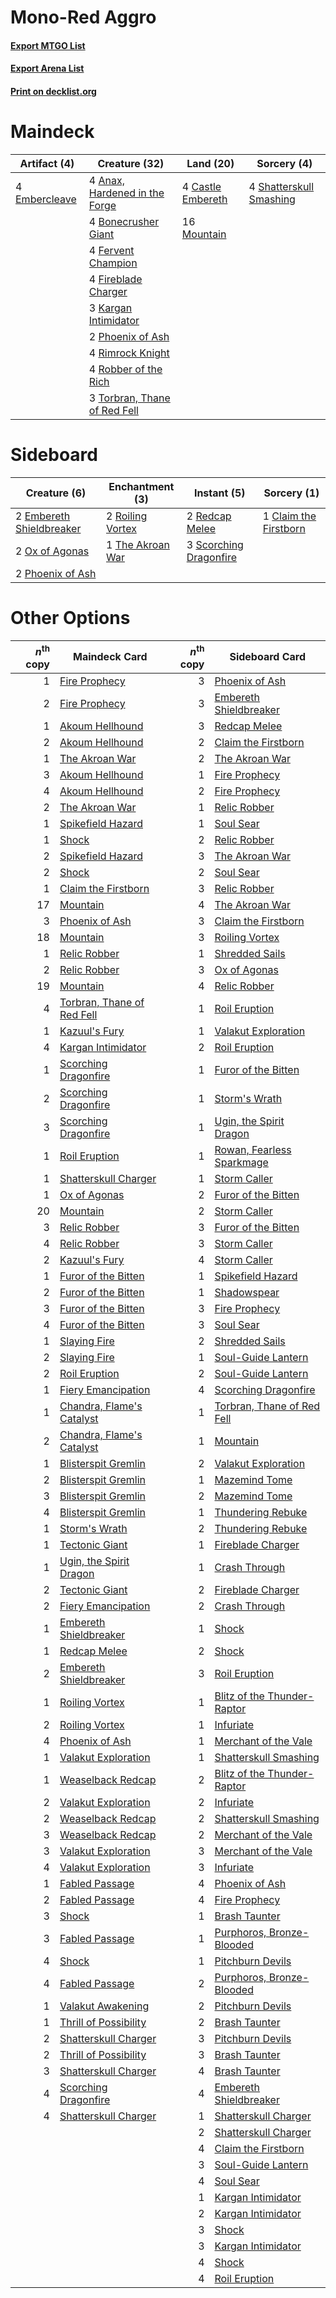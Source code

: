 # Mono-Red Aggro

#### [Export MTGO List](../collection/Mono-Red%20Aggro/Mono-Red%20Aggro.txt)
#### [Export Arena List](../collection/Mono-Red%20Aggro/Mono-Red%20Aggro_arena.txt)
#### [Print on decklist.org](http://decklist.org/?deckmain=4%09Anax,%20Hardened%20in%20the%20Forge%0A4%09Bonecrusher%20Giant%0A4%09Castle%20Embereth%0A4%09Embercleave%0A4%09Fervent%20Champion%0A4%09Fireblade%20Charger%0A3%09Kargan%20Intimidator%0A16%09Mountain%0A2%09Phoenix%20of%20Ash%0A4%09Rimrock%20Knight%0A4%09Robber%20of%20the%20Rich%0A4%09Shatterskull%20Smashing%0A3%09Torbran,%20Thane%20of%20Red%20Fell&deckside=1%09Claim%20the%20Firstborn%0A2%09Embereth%20Shieldbreaker%0A2%09Ox%20of%20Agonas%0A2%09Phoenix%20of%20Ash%0A2%09Redcap%20Melee%0A2%09Roiling%20Vortex%0A3%09Scorching%20Dragonfire%0A1%09The%20Akroan%20War)
# Maindeck

|                                      Artifact (4)                                      |                                             Creature (32)                                              |                                         Land (20)                                          |                                           Sorcery (4)                                            |
|----------------------------------------------------------------------------------------|--------------------------------------------------------------------------------------------------------|--------------------------------------------------------------------------------------------|--------------------------------------------------------------------------------------------------|
|4 [Embercleave](http://gatherer.wizards.com/Pages/Card/Details.aspx?multiverseid=473082)|4 [Anax, Hardened in the Forge](http://gatherer.wizards.com/Pages/Card/Details.aspx?multiverseid=476376)|4 [Castle Embereth](http://gatherer.wizards.com/Pages/Card/Details.aspx?multiverseid=473201)|4 [Shatterskull Smashing](http://gatherer.wizards.com/Pages/Card/Details.aspx?multiverseid=491802)|
|                                                                                        |4 [Bonecrusher Giant](http://gatherer.wizards.com/Pages/Card/Details.aspx?multiverseid=473077)          |16 [Mountain](http://gatherer.wizards.com/Pages/Card/Details.aspx?multiverseid=439859)      |                                                                                                  |
|                                                                                        |4 [Fervent Champion](http://gatherer.wizards.com/Pages/Card/Details.aspx?multiverseid=473086)           |                                                                                            |                                                                                                  |
|                                                                                        |4 [Fireblade Charger](http://gatherer.wizards.com/Pages/Card/Details.aspx?multiverseid=491779)          |                                                                                            |                                                                                                  |
|                                                                                        |3 [Kargan Intimidator](http://gatherer.wizards.com/Pages/Card/Details.aspx?multiverseid=491785)         |                                                                                            |                                                                                                  |
|                                                                                        |2 [Phoenix of Ash](http://gatherer.wizards.com/Pages/Card/Details.aspx?multiverseid=476399)             |                                                                                            |                                                                                                  |
|                                                                                        |4 [Rimrock Knight](http://gatherer.wizards.com/Pages/Card/Details.aspx?multiverseid=473099)             |                                                                                            |                                                                                                  |
|                                                                                        |4 [Robber of the Rich](http://gatherer.wizards.com/Pages/Card/Details.aspx?multiverseid=473100)         |                                                                                            |                                                                                                  |
|                                                                                        |3 [Torbran, Thane of Red Fell](http://gatherer.wizards.com/Pages/Card/Details.aspx?multiverseid=473109) |                                                                                            |                                                                                                  |


# Sideboard

|                                           Creature (6)                                            |                                      Enchantment (3)                                      |                                           Instant (5)                                           |                                          Sorcery (1)                                           |
|---------------------------------------------------------------------------------------------------|-------------------------------------------------------------------------------------------|-------------------------------------------------------------------------------------------------|------------------------------------------------------------------------------------------------|
|2 [Embereth Shieldbreaker](http://gatherer.wizards.com/Pages/Card/Details.aspx?multiverseid=473084)|2 [Roiling Vortex](http://gatherer.wizards.com/Pages/Card/Details.aspx?multiverseid=491797)|2 [Redcap Melee](http://gatherer.wizards.com/Pages/Card/Details.aspx?multiverseid=473097)        |1 [Claim the Firstborn](http://gatherer.wizards.com/Pages/Card/Details.aspx?multiverseid=473080)|
|2 [Ox of Agonas](http://gatherer.wizards.com/Pages/Card/Details.aspx?multiverseid=476398)          |1 [The Akroan War](http://gatherer.wizards.com/Pages/Card/Details.aspx?multiverseid=476375)|3 [Scorching Dragonfire](http://gatherer.wizards.com/Pages/Card/Details.aspx?multiverseid=473101)|                                                                                                |
|2 [Phoenix of Ash](http://gatherer.wizards.com/Pages/Card/Details.aspx?multiverseid=476399)        |                                                                                           |                                                                                                 |                                                                                                |


# Other Options

|*n*<sup>th</sup> copy|                                            Maindeck Card                                            |*n*<sup>th</sup> copy|                                            Sideboard Card                                            |
|--------------------:|-----------------------------------------------------------------------------------------------------|--------------------:|------------------------------------------------------------------------------------------------------|
|                    1|[Fire Prophecy](http://gatherer.wizards.com/Pages/Card/Details.aspx?multiverseid=479636)             |                    3|[Phoenix of Ash](http://gatherer.wizards.com/Pages/Card/Details.aspx?multiverseid=476399)             |
|                    2|[Fire Prophecy](http://gatherer.wizards.com/Pages/Card/Details.aspx?multiverseid=479636)             |                    3|[Embereth Shieldbreaker](http://gatherer.wizards.com/Pages/Card/Details.aspx?multiverseid=473084)     |
|                    1|[Akoum Hellhound](http://gatherer.wizards.com/Pages/Card/Details.aspx?multiverseid=491772)           |                    3|[Redcap Melee](http://gatherer.wizards.com/Pages/Card/Details.aspx?multiverseid=473097)               |
|                    2|[Akoum Hellhound](http://gatherer.wizards.com/Pages/Card/Details.aspx?multiverseid=491772)           |                    2|[Claim the Firstborn](http://gatherer.wizards.com/Pages/Card/Details.aspx?multiverseid=473080)        |
|                    1|[The Akroan War](http://gatherer.wizards.com/Pages/Card/Details.aspx?multiverseid=476375)            |                    2|[The Akroan War](http://gatherer.wizards.com/Pages/Card/Details.aspx?multiverseid=476375)             |
|                    3|[Akoum Hellhound](http://gatherer.wizards.com/Pages/Card/Details.aspx?multiverseid=491772)           |                    1|[Fire Prophecy](http://gatherer.wizards.com/Pages/Card/Details.aspx?multiverseid=479636)              |
|                    4|[Akoum Hellhound](http://gatherer.wizards.com/Pages/Card/Details.aspx?multiverseid=491772)           |                    2|[Fire Prophecy](http://gatherer.wizards.com/Pages/Card/Details.aspx?multiverseid=479636)              |
|                    2|[The Akroan War](http://gatherer.wizards.com/Pages/Card/Details.aspx?multiverseid=476375)            |                    1|[Relic Robber](http://gatherer.wizards.com/Pages/Card/Details.aspx?multiverseid=491794)               |
|                    1|[Spikefield Hazard](http://gatherer.wizards.com/Pages/Card/Details.aspx?multiverseid=491809)         |                    1|[Soul Sear](http://gatherer.wizards.com/Pages/Card/Details.aspx?multiverseid=485483)                  |
|                    1|[Shock](http://gatherer.wizards.com/Pages/Card/Details.aspx?multiverseid=129732)                     |                    2|[Relic Robber](http://gatherer.wizards.com/Pages/Card/Details.aspx?multiverseid=491794)               |
|                    2|[Spikefield Hazard](http://gatherer.wizards.com/Pages/Card/Details.aspx?multiverseid=491809)         |                    3|[The Akroan War](http://gatherer.wizards.com/Pages/Card/Details.aspx?multiverseid=476375)             |
|                    2|[Shock](http://gatherer.wizards.com/Pages/Card/Details.aspx?multiverseid=129732)                     |                    2|[Soul Sear](http://gatherer.wizards.com/Pages/Card/Details.aspx?multiverseid=485483)                  |
|                    1|[Claim the Firstborn](http://gatherer.wizards.com/Pages/Card/Details.aspx?multiverseid=473080)       |                    3|[Relic Robber](http://gatherer.wizards.com/Pages/Card/Details.aspx?multiverseid=491794)               |
|                   17|[Mountain](http://gatherer.wizards.com/Pages/Card/Details.aspx?multiverseid=439859)                  |                    4|[The Akroan War](http://gatherer.wizards.com/Pages/Card/Details.aspx?multiverseid=476375)             |
|                    3|[Phoenix of Ash](http://gatherer.wizards.com/Pages/Card/Details.aspx?multiverseid=476399)            |                    3|[Claim the Firstborn](http://gatherer.wizards.com/Pages/Card/Details.aspx?multiverseid=473080)        |
|                   18|[Mountain](http://gatherer.wizards.com/Pages/Card/Details.aspx?multiverseid=439859)                  |                    3|[Roiling Vortex](http://gatherer.wizards.com/Pages/Card/Details.aspx?multiverseid=491797)             |
|                    1|[Relic Robber](http://gatherer.wizards.com/Pages/Card/Details.aspx?multiverseid=491794)              |                    1|[Shredded Sails](http://gatherer.wizards.com/Pages/Card/Details.aspx?multiverseid=479656)             |
|                    2|[Relic Robber](http://gatherer.wizards.com/Pages/Card/Details.aspx?multiverseid=491794)              |                    3|[Ox of Agonas](http://gatherer.wizards.com/Pages/Card/Details.aspx?multiverseid=476398)               |
|                   19|[Mountain](http://gatherer.wizards.com/Pages/Card/Details.aspx?multiverseid=439859)                  |                    4|[Relic Robber](http://gatherer.wizards.com/Pages/Card/Details.aspx?multiverseid=491794)               |
|                    4|[Torbran, Thane of Red Fell](http://gatherer.wizards.com/Pages/Card/Details.aspx?multiverseid=473109)|                    1|[Roil Eruption](http://gatherer.wizards.com/Pages/Card/Details.aspx?multiverseid=491796)              |
|                    1|[Kazuul's Fury](http://gatherer.wizards.com/Pages/Card/Details.aspx?multiverseid=491786)             |                    1|[Valakut Exploration](http://gatherer.wizards.com/Pages/Card/Details.aspx?multiverseid=491820)        |
|                    4|[Kargan Intimidator](http://gatherer.wizards.com/Pages/Card/Details.aspx?multiverseid=491785)        |                    2|[Roil Eruption](http://gatherer.wizards.com/Pages/Card/Details.aspx?multiverseid=491796)              |
|                    1|[Scorching Dragonfire](http://gatherer.wizards.com/Pages/Card/Details.aspx?multiverseid=473101)      |                    1|[Furor of the Bitten](http://gatherer.wizards.com/Pages/Card/Details.aspx?multiverseid=234431)        |
|                    2|[Scorching Dragonfire](http://gatherer.wizards.com/Pages/Card/Details.aspx?multiverseid=473101)      |                    1|[Storm's Wrath](http://gatherer.wizards.com/Pages/Card/Details.aspx?multiverseid=476408)              |
|                    3|[Scorching Dragonfire](http://gatherer.wizards.com/Pages/Card/Details.aspx?multiverseid=473101)      |                    1|[Ugin, the Spirit Dragon](http://gatherer.wizards.com/Pages/Card/Details.aspx?multiverseid=391948)    |
|                    1|[Roil Eruption](http://gatherer.wizards.com/Pages/Card/Details.aspx?multiverseid=491796)             |                    1|[Rowan, Fearless Sparkmage](http://gatherer.wizards.com/Pages/Card/Details.aspx?multiverseid=475922)  |
|                    1|[Shatterskull Charger](http://gatherer.wizards.com/Pages/Card/Details.aspx?multiverseid=491800)      |                    1|[Storm Caller](http://gatherer.wizards.com/Pages/Card/Details.aspx?multiverseid=488641)               |
|                    1|[Ox of Agonas](http://gatherer.wizards.com/Pages/Card/Details.aspx?multiverseid=476398)              |                    2|[Furor of the Bitten](http://gatherer.wizards.com/Pages/Card/Details.aspx?multiverseid=234431)        |
|                   20|[Mountain](http://gatherer.wizards.com/Pages/Card/Details.aspx?multiverseid=439859)                  |                    2|[Storm Caller](http://gatherer.wizards.com/Pages/Card/Details.aspx?multiverseid=488641)               |
|                    3|[Relic Robber](http://gatherer.wizards.com/Pages/Card/Details.aspx?multiverseid=491794)              |                    3|[Furor of the Bitten](http://gatherer.wizards.com/Pages/Card/Details.aspx?multiverseid=234431)        |
|                    4|[Relic Robber](http://gatherer.wizards.com/Pages/Card/Details.aspx?multiverseid=491794)              |                    3|[Storm Caller](http://gatherer.wizards.com/Pages/Card/Details.aspx?multiverseid=488641)               |
|                    2|[Kazuul's Fury](http://gatherer.wizards.com/Pages/Card/Details.aspx?multiverseid=491786)             |                    4|[Storm Caller](http://gatherer.wizards.com/Pages/Card/Details.aspx?multiverseid=488641)               |
|                    1|[Furor of the Bitten](http://gatherer.wizards.com/Pages/Card/Details.aspx?multiverseid=234431)       |                    1|[Spikefield Hazard](http://gatherer.wizards.com/Pages/Card/Details.aspx?multiverseid=491809)          |
|                    2|[Furor of the Bitten](http://gatherer.wizards.com/Pages/Card/Details.aspx?multiverseid=234431)       |                    1|[Shadowspear](http://gatherer.wizards.com/Pages/Card/Details.aspx?multiverseid=476487)                |
|                    3|[Furor of the Bitten](http://gatherer.wizards.com/Pages/Card/Details.aspx?multiverseid=234431)       |                    3|[Fire Prophecy](http://gatherer.wizards.com/Pages/Card/Details.aspx?multiverseid=479636)              |
|                    4|[Furor of the Bitten](http://gatherer.wizards.com/Pages/Card/Details.aspx?multiverseid=234431)       |                    3|[Soul Sear](http://gatherer.wizards.com/Pages/Card/Details.aspx?multiverseid=485483)                  |
|                    1|[Slaying Fire](http://gatherer.wizards.com/Pages/Card/Details.aspx?multiverseid=473105)              |                    2|[Shredded Sails](http://gatherer.wizards.com/Pages/Card/Details.aspx?multiverseid=479656)             |
|                    2|[Slaying Fire](http://gatherer.wizards.com/Pages/Card/Details.aspx?multiverseid=473105)              |                    1|[Soul-Guide Lantern](http://gatherer.wizards.com/Pages/Card/Details.aspx?multiverseid=476488)         |
|                    2|[Roil Eruption](http://gatherer.wizards.com/Pages/Card/Details.aspx?multiverseid=491796)             |                    2|[Soul-Guide Lantern](http://gatherer.wizards.com/Pages/Card/Details.aspx?multiverseid=476488)         |
|                    1|[Fiery Emancipation](http://gatherer.wizards.com/Pages/Card/Details.aspx?multiverseid=485466)        |                    4|[Scorching Dragonfire](http://gatherer.wizards.com/Pages/Card/Details.aspx?multiverseid=473101)       |
|                    1|[Chandra, Flame's Catalyst](http://gatherer.wizards.com/Pages/Card/Details.aspx?multiverseid=488638) |                    1|[Torbran, Thane of Red Fell](http://gatherer.wizards.com/Pages/Card/Details.aspx?multiverseid=473109) |
|                    2|[Chandra, Flame's Catalyst](http://gatherer.wizards.com/Pages/Card/Details.aspx?multiverseid=488638) |                    1|[Mountain](http://gatherer.wizards.com/Pages/Card/Details.aspx?multiverseid=439859)                   |
|                    1|[Blisterspit Gremlin](http://gatherer.wizards.com/Pages/Card/Details.aspx?multiverseid=479628)       |                    2|[Valakut Exploration](http://gatherer.wizards.com/Pages/Card/Details.aspx?multiverseid=491820)        |
|                    2|[Blisterspit Gremlin](http://gatherer.wizards.com/Pages/Card/Details.aspx?multiverseid=479628)       |                    1|[Mazemind Tome](http://gatherer.wizards.com/Pages/Card/Details.aspx?multiverseid=485555)              |
|                    3|[Blisterspit Gremlin](http://gatherer.wizards.com/Pages/Card/Details.aspx?multiverseid=479628)       |                    2|[Mazemind Tome](http://gatherer.wizards.com/Pages/Card/Details.aspx?multiverseid=485555)              |
|                    4|[Blisterspit Gremlin](http://gatherer.wizards.com/Pages/Card/Details.aspx?multiverseid=479628)       |                    1|[Thundering Rebuke](http://gatherer.wizards.com/Pages/Card/Details.aspx?multiverseid=491814)          |
|                    1|[Storm's Wrath](http://gatherer.wizards.com/Pages/Card/Details.aspx?multiverseid=476408)             |                    2|[Thundering Rebuke](http://gatherer.wizards.com/Pages/Card/Details.aspx?multiverseid=491814)          |
|                    1|[Tectonic Giant](http://gatherer.wizards.com/Pages/Card/Details.aspx?multiverseid=476409)            |                    1|[Fireblade Charger](http://gatherer.wizards.com/Pages/Card/Details.aspx?multiverseid=491779)          |
|                    1|[Ugin, the Spirit Dragon](http://gatherer.wizards.com/Pages/Card/Details.aspx?multiverseid=391948)   |                    1|[Crash Through](http://gatherer.wizards.com/Pages/Card/Details.aspx?multiverseid=430777)              |
|                    2|[Tectonic Giant](http://gatherer.wizards.com/Pages/Card/Details.aspx?multiverseid=476409)            |                    2|[Fireblade Charger](http://gatherer.wizards.com/Pages/Card/Details.aspx?multiverseid=491779)          |
|                    2|[Fiery Emancipation](http://gatherer.wizards.com/Pages/Card/Details.aspx?multiverseid=485466)        |                    2|[Crash Through](http://gatherer.wizards.com/Pages/Card/Details.aspx?multiverseid=430777)              |
|                    1|[Embereth Shieldbreaker](http://gatherer.wizards.com/Pages/Card/Details.aspx?multiverseid=473084)    |                    1|[Shock](http://gatherer.wizards.com/Pages/Card/Details.aspx?multiverseid=129732)                      |
|                    1|[Redcap Melee](http://gatherer.wizards.com/Pages/Card/Details.aspx?multiverseid=473097)              |                    2|[Shock](http://gatherer.wizards.com/Pages/Card/Details.aspx?multiverseid=129732)                      |
|                    2|[Embereth Shieldbreaker](http://gatherer.wizards.com/Pages/Card/Details.aspx?multiverseid=473084)    |                    3|[Roil Eruption](http://gatherer.wizards.com/Pages/Card/Details.aspx?multiverseid=491796)              |
|                    1|[Roiling Vortex](http://gatherer.wizards.com/Pages/Card/Details.aspx?multiverseid=491797)            |                    1|[Blitz of the Thunder-Raptor](http://gatherer.wizards.com/Pages/Card/Details.aspx?multiverseid=479629)|
|                    2|[Roiling Vortex](http://gatherer.wizards.com/Pages/Card/Details.aspx?multiverseid=491797)            |                    1|[Infuriate](http://gatherer.wizards.com/Pages/Card/Details.aspx?multiverseid=466899)                  |
|                    4|[Phoenix of Ash](http://gatherer.wizards.com/Pages/Card/Details.aspx?multiverseid=476399)            |                    1|[Merchant of the Vale](http://gatherer.wizards.com/Pages/Card/Details.aspx?multiverseid=473093)       |
|                    1|[Valakut Exploration](http://gatherer.wizards.com/Pages/Card/Details.aspx?multiverseid=491820)       |                    1|[Shatterskull Smashing](http://gatherer.wizards.com/Pages/Card/Details.aspx?multiverseid=491802)      |
|                    1|[Weaselback Redcap](http://gatherer.wizards.com/Pages/Card/Details.aspx?multiverseid=473110)         |                    2|[Blitz of the Thunder-Raptor](http://gatherer.wizards.com/Pages/Card/Details.aspx?multiverseid=479629)|
|                    2|[Valakut Exploration](http://gatherer.wizards.com/Pages/Card/Details.aspx?multiverseid=491820)       |                    2|[Infuriate](http://gatherer.wizards.com/Pages/Card/Details.aspx?multiverseid=466899)                  |
|                    2|[Weaselback Redcap](http://gatherer.wizards.com/Pages/Card/Details.aspx?multiverseid=473110)         |                    2|[Shatterskull Smashing](http://gatherer.wizards.com/Pages/Card/Details.aspx?multiverseid=491802)      |
|                    3|[Weaselback Redcap](http://gatherer.wizards.com/Pages/Card/Details.aspx?multiverseid=473110)         |                    2|[Merchant of the Vale](http://gatherer.wizards.com/Pages/Card/Details.aspx?multiverseid=473093)       |
|                    3|[Valakut Exploration](http://gatherer.wizards.com/Pages/Card/Details.aspx?multiverseid=491820)       |                    3|[Merchant of the Vale](http://gatherer.wizards.com/Pages/Card/Details.aspx?multiverseid=473093)       |
|                    4|[Valakut Exploration](http://gatherer.wizards.com/Pages/Card/Details.aspx?multiverseid=491820)       |                    3|[Infuriate](http://gatherer.wizards.com/Pages/Card/Details.aspx?multiverseid=466899)                  |
|                    1|[Fabled Passage](http://gatherer.wizards.com/Pages/Card/Details.aspx?multiverseid=473206)            |                    4|[Phoenix of Ash](http://gatherer.wizards.com/Pages/Card/Details.aspx?multiverseid=476399)             |
|                    2|[Fabled Passage](http://gatherer.wizards.com/Pages/Card/Details.aspx?multiverseid=473206)            |                    4|[Fire Prophecy](http://gatherer.wizards.com/Pages/Card/Details.aspx?multiverseid=479636)              |
|                    3|[Shock](http://gatherer.wizards.com/Pages/Card/Details.aspx?multiverseid=129732)                     |                    1|[Brash Taunter](http://gatherer.wizards.com/Pages/Card/Details.aspx?multiverseid=485456)              |
|                    3|[Fabled Passage](http://gatherer.wizards.com/Pages/Card/Details.aspx?multiverseid=473206)            |                    1|[Purphoros, Bronze-Blooded](http://gatherer.wizards.com/Pages/Card/Details.aspx?multiverseid=476401)  |
|                    4|[Shock](http://gatherer.wizards.com/Pages/Card/Details.aspx?multiverseid=129732)                     |                    1|[Pitchburn Devils](http://gatherer.wizards.com/Pages/Card/Details.aspx?multiverseid=382326)           |
|                    4|[Fabled Passage](http://gatherer.wizards.com/Pages/Card/Details.aspx?multiverseid=473206)            |                    2|[Purphoros, Bronze-Blooded](http://gatherer.wizards.com/Pages/Card/Details.aspx?multiverseid=476401)  |
|                    1|[Valakut Awakening](http://gatherer.wizards.com/Pages/Card/Details.aspx?multiverseid=491818)         |                    2|[Pitchburn Devils](http://gatherer.wizards.com/Pages/Card/Details.aspx?multiverseid=382326)           |
|                    1|[Thrill of Possibility](http://gatherer.wizards.com/Pages/Card/Details.aspx?multiverseid=473108)     |                    2|[Brash Taunter](http://gatherer.wizards.com/Pages/Card/Details.aspx?multiverseid=485456)              |
|                    2|[Shatterskull Charger](http://gatherer.wizards.com/Pages/Card/Details.aspx?multiverseid=491800)      |                    3|[Pitchburn Devils](http://gatherer.wizards.com/Pages/Card/Details.aspx?multiverseid=382326)           |
|                    2|[Thrill of Possibility](http://gatherer.wizards.com/Pages/Card/Details.aspx?multiverseid=473108)     |                    3|[Brash Taunter](http://gatherer.wizards.com/Pages/Card/Details.aspx?multiverseid=485456)              |
|                    3|[Shatterskull Charger](http://gatherer.wizards.com/Pages/Card/Details.aspx?multiverseid=491800)      |                    4|[Brash Taunter](http://gatherer.wizards.com/Pages/Card/Details.aspx?multiverseid=485456)              |
|                    4|[Scorching Dragonfire](http://gatherer.wizards.com/Pages/Card/Details.aspx?multiverseid=473101)      |                    4|[Embereth Shieldbreaker](http://gatherer.wizards.com/Pages/Card/Details.aspx?multiverseid=473084)     |
|                    4|[Shatterskull Charger](http://gatherer.wizards.com/Pages/Card/Details.aspx?multiverseid=491800)      |                    1|[Shatterskull Charger](http://gatherer.wizards.com/Pages/Card/Details.aspx?multiverseid=491800)       |
|                     |                                                                                                     |                    2|[Shatterskull Charger](http://gatherer.wizards.com/Pages/Card/Details.aspx?multiverseid=491800)       |
|                     |                                                                                                     |                    4|[Claim the Firstborn](http://gatherer.wizards.com/Pages/Card/Details.aspx?multiverseid=473080)        |
|                     |                                                                                                     |                    3|[Soul-Guide Lantern](http://gatherer.wizards.com/Pages/Card/Details.aspx?multiverseid=476488)         |
|                     |                                                                                                     |                    4|[Soul Sear](http://gatherer.wizards.com/Pages/Card/Details.aspx?multiverseid=485483)                  |
|                     |                                                                                                     |                    1|[Kargan Intimidator](http://gatherer.wizards.com/Pages/Card/Details.aspx?multiverseid=491785)         |
|                     |                                                                                                     |                    2|[Kargan Intimidator](http://gatherer.wizards.com/Pages/Card/Details.aspx?multiverseid=491785)         |
|                     |                                                                                                     |                    3|[Shock](http://gatherer.wizards.com/Pages/Card/Details.aspx?multiverseid=129732)                      |
|                     |                                                                                                     |                    3|[Kargan Intimidator](http://gatherer.wizards.com/Pages/Card/Details.aspx?multiverseid=491785)         |
|                     |                                                                                                     |                    4|[Shock](http://gatherer.wizards.com/Pages/Card/Details.aspx?multiverseid=129732)                      |
|                     |                                                                                                     |                    4|[Roil Eruption](http://gatherer.wizards.com/Pages/Card/Details.aspx?multiverseid=491796)              |


